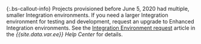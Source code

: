 {:.bs-callout-info}
Projects provisioned before June 5, 2020 had multiple, smaller Integration environments. If you need a larger Integration environment for testing and development, request an upgrade to Enhanced Integration environments. See the [Integration Environment request](https://support.magento.com/hc/en-us/articles/360043032152) article in the _{{site.data.var.ee}} Help Center_ for details.
